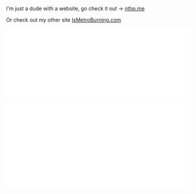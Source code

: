 I'm just a dude with a website, go check it out -> [nthp.me](https://nthp.me)

Or check out my other site [IsMetroBurning.com](https://ismetroburning.com)

[![](metrics.plugin.rss.svg)](https://nthp.me/posts)

![](metrics.plugin.isocalendar.svg)